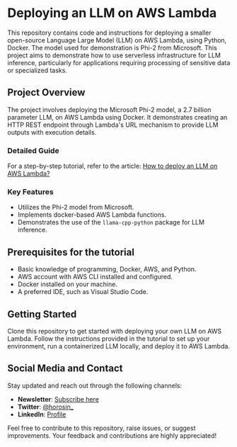 # Deploying an LLM on AWS Lambda

This repository contains code and instructions for deploying a smaller open-source Language Large Model (LLM) on AWS Lambda, using Python, Docker. The model used for demonstration is Phi-2 from Microsoft. This project aims to demonstrate how to use serverless infrastructure for LLM inference, particularly for applications requiring processing of sensitive data or specialized tasks.

## Project Overview

The project involves deploying the Microsoft Phi-2 model, a 2.7 billion parameter LLM, on AWS Lambda using Docker. It demonstrates creating an HTTP REST endpoint through Lambda's URL mechanism to provide LLM outputs with execution details.

### Detailed Guide
For a step-by-step tutorial, refer to the article: [How to deploy an LLM on AWS Lambda?](https://horosin.com/deploy-a-language-model-llm-on-aws-lambda)
### Key Features
- Utilizes the Phi-2 model from Microsoft.
- Implements docker-based AWS Lambda functions.
- Demonstrates the use of the `llama-cpp-python` package for LLM inference.

## Prerequisites for the tutorial
- Basic knowledge of programming, Docker, AWS, and Python.
- AWS account with AWS CLI installed and configured.
- Docker installed on your machine.
- A preferred IDE, such as Visual Studio Code.

## Getting Started
Clone this repository to get started with deploying your own LLM on AWS Lambda. Follow the instructions provided in the tutorial to set up your environment, run a containerized LLM locally, and deploy it to AWS Lambda.


## Social Media and Contact
Stay updated and reach out through the following channels:
- **Newsletter**: [Subscribe here](https://horosin.com/newsletter)
- **Twitter**: [@horosin_](https://twitter.com/horosin_)
- **LinkedIn**: [Profile](https://www.linkedin.com/in/horosin/)

Feel free to contribute to this repository, raise issues, or suggest improvements. Your feedback and contributions are highly appreciated!
